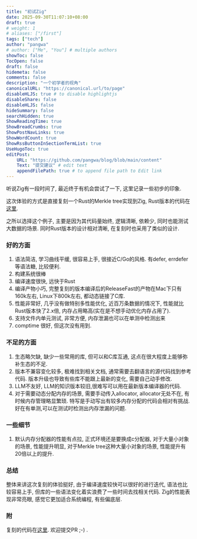 ```yaml
---
title: "初试Zig"
date: 2025-09-30T11:07:10+08:00
draft: true
# weight: 1
# aliases: ["/first"]
tags: ["tech"]
author: "pangwa"
# author: ["Me", "You"] # multiple authors
showToc: false
TocOpen: false
draft: false
hidemeta: false
comments: false
description: "一个初学者的视角"
canonicalURL: "https://canonical.url/to/page"
disableHLJS: true # to disable highlightjs
disableShare: false
disableHLJS: false
hideSummary: false
searchHidden: true
ShowReadingTime: true
ShowBreadCrumbs: true
ShowPostNavLinks: true
ShowWordCount: true
ShowRssButtonInSectionTermList: true
UseHugoToc: true
editPost:
    URL: "https://github.com/pangwa/blog/blob/main/content"
    Text: "提交建议" # edit text
    appendFilePath: true # to append file path to Edit link
---
```

听说Zig有一段时间了, 最近终于有机会尝试了一下, 这里记录一些初步的印象.

这次体验的方式是直接复刻一个Rust的Merkle tree实现到Zig, Rust版本的代码在[这里](https://github.com/literallymarvellous/merkle-tree-rs).

之所以选择这个例子, 主要是因为其代码量始终, 逻辑清晰, 依赖少, 同时也能测试大数据的场景. 同时Rust版本的设计相对清晰, 在复刻时也采用了类似的设计.

### 好的方面
1. 语法简洁, 学习曲线平缓, 很容易上手, 很接近C/Go的风格. 有defer, errdefer等语法糖, 比较便利.
2. 构建系统很棒
3. 编译速度很快, 远快于Rust
4. 编译产物小巧, 完整复刻的版本编译后的ReleaseFast的产物在Mac下只有160k左右, Linux下800k左右, 都动态链接了C库.
5. 性能非常好, 几乎没有做特别多性能优化, 近百万条数据的情况下, 性能就比Rust版本快了2.x倍, 内存占用略高(实在是不想手动优化内存占用了).
6. 支持文件内单元测试, 非常方便, 内存泄漏也可以在单测中检测出来
7. comptime 很好, 但这次没有用到.

### 不足的方面
1. 生态略欠缺, 缺少一些常用的库, 但可以和C库互通, 这点在很大程度上能够弥补生态的不足.
2. 版本不兼容变化较多, 极难找到相关文档, 通常需要去翻语言的源代码找到参考代码. 版本升级也导致有些库不能跟上最新的变化, 需要自己动手修改.
3. LLM不友好, LLM的知识版本较旧,很难写可以用在最新版本编译器的代码.
4. 对于需要动态分配内存的场景, 需要手动传入allocator, allocator无处不在, 有时候内存管理略显繁琐. 特写是手动写出有较多内存分配的代码会相对有挑战. 好在有单测,可以在测试时检测出内存泄漏的问题.

### 一些细节
1. 默认内存分配器的性能有点拉, 正式环境还是要换成c分配器, 对于大量小对象的场景, 性能提升明显, 对于Merkle tree这种大量小对象的场景, 性能提升有20倍以上的提升.

### 总结
整体来讲这次复刻的体验挺好, 由于编译速度较快可以很好的进行迭代, 语法也比较容易上手, 但库的一些语法变化着实浪费了一些时间去找相关代码. Zig的性能表现非常亮眼, 感觉它更加适合系统编程, 有些偏底层.

### 附
复刻的代码在[这里](https://github.com/pangwa/merkle-tree-zig). 欢迎提交PR ;-) .
